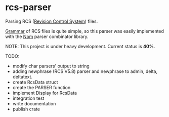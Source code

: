 # rcs-parser
Parsing RCS ([Revision Control System](https://www.gnu.org/software/rcs/)) files.

[Grammar](https://www.gnu.org/software/rcs/manual/html_node/comma_002dv-grammar.html#comma_002dv-grammar) of RCS files is quite simple, so this parser was easily implemented with the [Nom](https://github.com/Geal/nom) parser combinator library. 

NOTE:
This project is under heavy development. Current status is **40%**.


TODO: 
- modify char parsers' output to string
- adding newphrase (RCS V5.8) parser and newphrase to admin, delta, deltatext.
- create RcsData struct
- create the PARSER function
- implement Display for RcsData
- integration test
- write documentation
- publish crate

